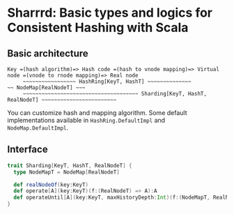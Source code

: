 # Sharrrd: Basic types and logics for Consistent Hashing with Scala

## Basic architecture

```
Key =(hash algorithm)=> Hash code =(hash to vnode mapping)=> Virtual node =(vnode to rnode mapping)=> Real node
     ~~~~~~~~~~~~~~~~~ HashRing[KeyT, HashT] ~~~~~~~~~~~~~~                ~~ NodeMap[RealNodeT] ~~~
     ~~~~~~~~~~~~~~~~~~~~~~~~~~~~~~~~~~~~~ Sharding[KeyT, HashT, RealNodeT] ~~~~~~~~~~~~~~~~~~~~~~~~
```

You can customize hash and mapping algorithm. Some default implementations available in `HashRing.DefaultImpl` and
`NodeMap.DefaultImpl`.

## Interface

```scala
trait Sharding[KeyT, HashT, RealNodeT] {
  type NodeMapT = NodeMap[RealNodeT]

  def realNodeOf(key:KeyT)
  def operate[A](key:KeyT)(f:(RealNodeT) => A):A
  def operateUntil[A](key:KeyT, maxHistoryDepth:Int)(f:(NodeMapT, RealNodeT) => Option[A]):Option[A]
}
```
